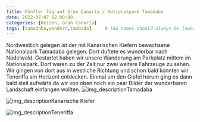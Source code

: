```yaml
---
title: Fünfter Tag auf Gran Canaria / Nationalpark Tamadaba
date: 2022-07-07 12:00:00
categories: [Reisen, Gran Canaria]
tags: [tamadaba,wandern,tambada]     # TAG names should always be lowercase
---
```

Nordwestlich gelegen ist der mit Kanarischen Kiefern bewachsene Nationalpark Tamadaba gelegen. Dort duftete es wunderbar nach Nadelwald. Gestartet haben wir unsere Wanderung am Parkplatz mittem im Nationalpark. Dort waren zu der Zeit nur zwei weitere Fahrzeuge zu sehen. Wir gingen von dort aus in westliche Richtung und schon bald konnten wir Teneriffa am Horizont entdecken. Einmal um den Gipfel herum ging es dann bald steil aufwärts da wir von oben noch ein paar Bilder der wunderbaren Landschaft einfangen wollten.
![img_description](https://images.cstrube.de/web/blog/grancanaria/Tamadava_Nationalpark_chris-4369Canon-EOS-5D-Mark-IV-100-scaled.jpg)Tamadaba

![img_description](https://images.cstrube.de/web/blog/grancanaria/Tamadava_Nationalpark_chris-4347Canon-EOS-5D-Mark-IV-100-scaled.jpg)Kanarische Kiefer

![img_description](https://images.cstrube.de/web/blog/grancanaria/Tamadava_Nationalpark_chris-4291Canon-EOS-5D-Mark-IV-100.jpg)Teneriffa